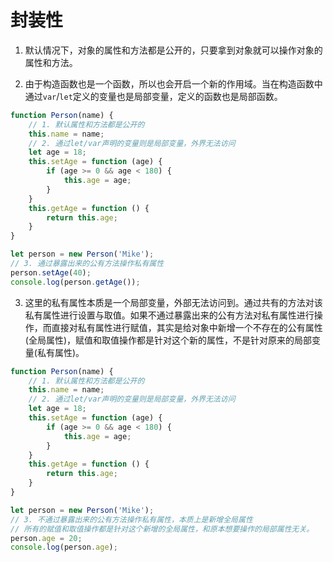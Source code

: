 # 封装性

1. 默认情况下，对象的属性和方法都是公开的，只要拿到对象就可以操作对象的属性和方法。

2. 由于构造函数也是一个函数，所以也会开启一个新的作用域。当在构造函数中通过`var`/`let`定义的变量也是局部变量，定义的函数也是局部函数。
```javascript
function Person(name) {
    // 1. 默认属性和方法都是公开的
    this.name = name;
    // 2. 通过let/var声明的变量则是局部变量，外界无法访问
    let age = 18;
    this.setAge = function (age) {
        if (age >= 0 && age < 180) {
            this.age = age;
        }
    }
    this.getAge = function () {
        return this.age;
    }
}

let person = new Person('Mike');
// 3. 通过暴露出来的公有方法操作私有属性
person.setAge(40);
console.log(person.getAge());
```

3. 这里的私有属性本质是一个局部变量，外部无法访问到。通过共有的方法对该私有属性进行设置与取值。如果不通过暴露出来的公有方法对私有属性进行操作，而直接对私有属性进行赋值，其实是给对象中新增一个不存在的公有属性(全局属性)，赋值和取值操作都是针对这个新的属性，不是针对原来的局部变量(私有属性)。
```javascript
function Person(name) {
    // 1. 默认属性和方法都是公开的
    this.name = name;
    // 2. 通过let/var声明的变量则是局部变量，外界无法访问
    let age = 18;
    this.setAge = function (age) {
        if (age >= 0 && age < 180) {
            this.age = age;
        }
    }
    this.getAge = function () {
        return this.age;
    }
}

let person = new Person('Mike');
// 3. 不通过暴露出来的公有方法操作私有属性，本质上是新增全局属性
// 所有的赋值和取值操作都是针对这个新增的全局属性，和原本想要操作的局部属性无关。
person.age = 20;
console.log(person.age);
```







